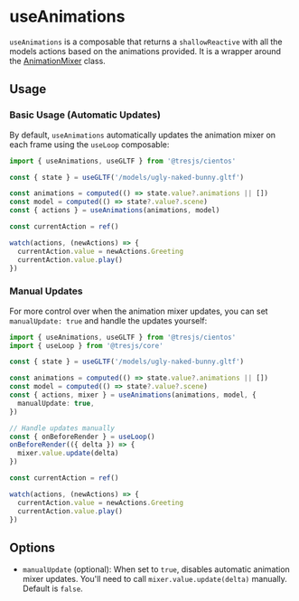 # useAnimations

`useAnimations` is a composable that returns a `shallowReactive` with all the models actions based on the animations provided. It is a wrapper around the [AnimationMixer](https://threejs.org/docs/#api/en/animation/AnimationMixer) class.

<StackBlitzEmbed projectId="tresjs-use-animations" />

## Usage

### Basic Usage (Automatic Updates)

By default, `useAnimations` automatically updates the animation mixer on each frame using the `useLoop` composable:

```ts
import { useAnimations, useGLTF } from '@tresjs/cientos'

const { state } = useGLTF('/models/ugly-naked-bunny.gltf')

const animations = computed(() => state.value?.animations || [])
const model = computed(() => state?.value?.scene)
const { actions } = useAnimations(animations, model)

const currentAction = ref()

watch(actions, (newActions) => {
  currentAction.value = newActions.Greeting
  currentAction.value.play()
})
```

### Manual Updates

For more control over when the animation mixer updates, you can set `manualUpdate: true` and handle the updates yourself:

```ts
import { useAnimations, useGLTF } from '@tresjs/cientos'
import { useLoop } from '@tresjs/core'

const { state } = useGLTF('/models/ugly-naked-bunny.gltf')

const animations = computed(() => state.value?.animations || [])
const model = computed(() => state?.value?.scene)
const { actions, mixer } = useAnimations(animations, model, {
  manualUpdate: true,
})

// Handle updates manually
const { onBeforeRender } = useLoop()
onBeforeRender(({ delta }) => {
  mixer.value.update(delta)
})

const currentAction = ref()

watch(actions, (newActions) => {
  currentAction.value = newActions.Greeting
  currentAction.value.play()
})
```

## Options

- `manualUpdate` (optional): When set to `true`, disables automatic animation mixer updates. You'll need to call `mixer.value.update(delta)` manually. Default is `false`.
